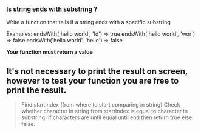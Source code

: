 ### Is string ends with substring ?

Write a function that tells if a string ends with a specific substring

Examples:
  endsWith('hello world', 'ld') => true
  endsWith('hello world', 'wor') => false
  endsWith('hello world', 'hello') => false

**Your function must return a value**

It's not necessary to print the result on screen, 
however to test your function you are free to print the result.
---

> Find startIndex (from where to start comparing in string)
> Check whether character in string from startIndex is equal to character in substring.
> If characters are until equal until end then return true else false.
